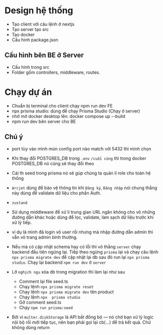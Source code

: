 # Design hệ thống

- Tạo client với câu lệnh ở nextjs
- Tạo server tạo src
- Tạo docker
- Cấu hình package.json

## Cấu hình bên BE ở Server

- Cấu hình trong src
- Folder gồm controllers, middleware, routes.

# Chạy dự án

- Chuẩn bị terminal cho client chạy npm run dev FE
- npx prisma studio: dùng để chạy Prisma Studio (Chạy ở server)
- nhớ mở docker desktop lên: docker compose up --build
- npm run dev bên server cho BE

## Chú ý

- port tùy vào mình mún config port nào match với 5432 thì mình chọn
- Khi thay đổi POSTGRES_DB trong `.env` `/cuối cùng` thì trong docker POSTGRES_DB nó cũng sẽ thay đổi theo
- Cái th seed trong prisma nó sẽ gúp chúng ta quản lí role cho toàn hệ thống

- `Arcjet` dùng để bảo vệ thông tin khi `Đăng ký`, `Đăng nhập` nói chung thằng này dùng để validate dữ liệu cho phần Auth.
- `zustand`

- Sử dụng middleware để xử lí trung gian URL ngăn không cho vô những đường dẫn khác hoặc dùng để lọc, validate, làm sạch dữ liệu trước khi xử lý tiếp.
- ví dụ là mình đã login vô user rồi nhưng mà nhập đường dẫn admin thì vẫn vô trang admin bình thường.

- Nếu mà có cập nhật schema hay có lỗi thì vô thằng `server` chạy backend đầu tiên ngừng lại. Tiếp theo ngừng `prisma` lại và chạy câu lệnh `npx prisma migrate dev` để cập nhật lại db sau đó run lại `npx prisma studio`. Chạy lại backend `npm run dev` ở `server`

- Lỡ `nghịch ngu` xóa db trong migration thì làm lại như sau

  - Comment lại file seed.ts
  - Chạy lệnh `npx prisma migrate reset`
  - Chạy lệnh `npx prisma migrate dev` tên product
  - Chạy lệnh `npx  prisma studio`
  - Gỡ comment seed.ts
  - Chạy `npm run prisma:seed`

- Bởi vì `multer.diskStorage` là API bất đồng bộ — nó chờ bạn xử lý logic nội bộ rồi mới tiếp tục, nên bạn phải gọi lại cb(...) để trả kết quả. Chứ không dùng return
